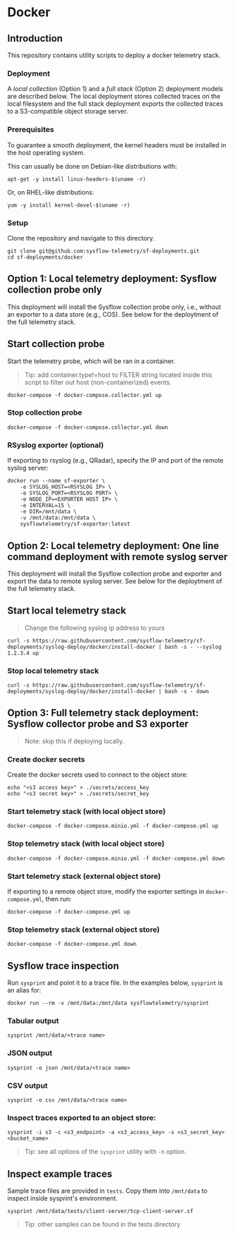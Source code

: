 # Docker

## Introduction
This repository contains utility scripts to deploy a docker telemetry stack.

### Deployment
A _local collection_ (Option 1) and a _full stack_ (Option 2) deployment models are described below. The local deployment stores collected traces on the local filesystem and the full stack deployment exports the collected traces to a S3-compatible object storage server. 

### Prerequisites
To guarantee a smooth deployment, the kernel headers must be installed in the host operating system.

This can usually be done on Debian-like distributions with:
```
apt-get -y install linux-headers-$(uname -r)
```
Or, on RHEL-like distributions:
```
yum -y install kernel-devel-$(uname -r)
```

### Setup

Clone the repository and navigate to this directory.

```
git clone git@github.com:sysflow-telemetry/sf-deployments.git
cd sf-deployments/docker
```

## Option 1: Local telemetry deployment: Sysflow collection probe only

This deployment will install the Sysflow collection probe only, i.e., without an exporter to a data store (e.g., COS).  See below for the deploytment of the full telemetry stack.

## Start collection probe 
Start the telemetry probe, which will be ran in a container.

> Tip: add container.type!=host to FILTER string located inside this script to filter out host (non-containerized) events.

```
docker-compose -f docker-compose.collector.yml up
```

### Stop collection probe
```
docker-compose -f docker-compose.collector.yml down
```

### RSyslog exporter (optional)
If exporting to rsyslog (e.g., QRadar), specify the IP and port of the remote syslog server:
```
docker run --name sf-exporter \
    -e SYSLOG_HOST=<RSYSLOG IP> \
    -e SYSLOG_PORT=<RSYSLOG PORT> \
    -e NODE_IP=<EXPORTER HOST IP> \
    -e INTERVAL=15 \
    -e DIR=/mnt/data \
    -v /mnt/data:/mnt/data \
    sysflowtelemetry/sf-exporter:latest
```

## Option 2: Local telemetry deployment: One line command deployment with remote syslog server

This deployment will install the Sysflow collection probe and exporter and export the data to remote syslog server.  See below for the deploytment of the full telemetry stack.

## Start local telemetry stack 

> Change the following syslog ip address to yours
```
curl -s https://raw.githubusercontent.com/sysflow-telemetry/sf-deployments/syslog-deploy/docker/install-docker | bash -s - --syslog 1.2.3.4 up
```

### Stop local telemetry stack

```
curl -s https://raw.githubusercontent.com/sysflow-telemetry/sf-deployments/syslog-deploy/docker/install-docker | bash -s - down
```

## Option 3: Full telemetry stack deployment: Sysflow collector probe and S3 exporter
> Note: skip this if deploying locally.

### Create docker secrets
Create the docker secrets used to connect to the object store:
```
echo "<s3 access key>" > ./secrets/access_key
echo "<s3 secret key>" > ./secrets/secret_key
```
### Start telemetry stack (with local object store)
```
docker-compose -f docker-compose.minio.yml -f docker-compose.yml up
```
### Stop telemetry stack (with local object store)
```
docker-compose -f docker-compose.minio.yml -f docker-compose.yml down
```
### Start telemetry stack (external object store)
If exporting to a remote object store, modify the exporter settings in `docker-compose.yml`, then run:
```
docker-compose -f docker-compose.yml up
```
### Stop telemetry stack (external object store)
```
docker-compose -f docker-compose.yml down
```

## Sysflow trace inspection
Run `sysprint` and point it to a trace file. In the examples below, `sysprint` is an alias for:
```
docker run --rm -v /mnt/data:/mnt/data sysflowtelemetry/sysprint
```
### Tabular output
```
sysprint /mnt/data/<trace name>
```

### JSON output
```
sysprint -o json /mnt/data/<trace name>
```

### CSV output
```
sysprint -o csv /mnt/data/<trace name>
```

### Inspect traces exported to an object store:
```
sysprint -i s3 -c <s3_endpoint> -a <s3_access_key> -s <s3_secret_key> <bucket_name>
```

> Tip: see all options of the `sysprint` utility with `-h` option.

## Inspect example traces
Sample trace files are provided in `tests`. Copy them into `/mnt/data` to inspect inside sysprint's environment.
```
sysprint /mnt/data/tests/client-server/tcp-client-server.sf
```

> Tip: other samples can be found in the tests directory
